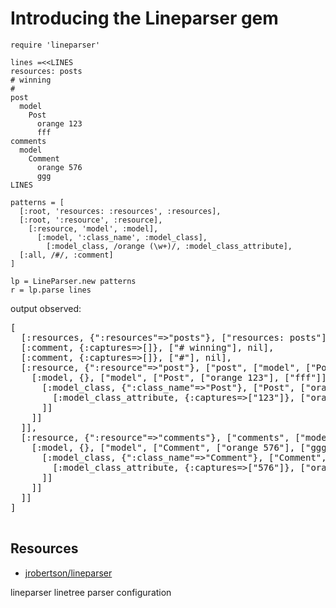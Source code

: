 # Introducing the Lineparser gem

    require 'lineparser'

    lines =<<LINES
    resources: posts
    # winning
    #
    post
      model
        Post
          orange 123
          fff
    comments
      model
        Comment
          orange 576
          ggg
    LINES

    patterns = [
      [:root, 'resources: :resources', :resources],
      [:root, ':resource', :resource],
        [:resource, 'model', :model],
          [:model, ':class_name', :model_class],
            [:model_class, /orange (\w+)/, :model_class_attribute],
      [:all, /#/, :comment]
    ]

    lp = LineParser.new patterns
    r = lp.parse lines

output observed:

<pre>
[
  [:resources, {":resources"=>"posts"}, ["resources: posts"], nil], 
  [:comment, {:captures=>[]}, ["# winning"], nil], 
  [:comment, {:captures=>[]}, ["#"], nil], 
  [:resource, {":resource"=>"post"}, ["post", ["model", ["Post", ["orange 123"], ["fff"]]]], [
    [:model, {}, ["model", ["Post", ["orange 123"], ["fff"]]], [
      [:model_class, {":class_name"=>"Post"}, ["Post", ["orange 123"], ["fff"]], [
        [:model_class_attribute, {:captures=>["123"]}, ["orange 123"], nil]
      ]]
    ]]
  ]],
  [:resource, {":resource"=>"comments"}, ["comments", ["model", ["Comment", ["orange 576"], ["ggg"]]]], [
    [:model, {}, ["model", ["Comment", ["orange 576"], ["ggg"]]], [
      [:model_class, {":class_name"=>"Comment"}, ["Comment", ["orange 576"], ["ggg"]], [
        [:model_class_attribute, {:captures=>["576"]}, ["orange 576"], nil]
      ]]
    ]]
  ]]
] 

</pre>


## Resources

* [jrobertson/lineparser](https://github.com/jrobertson/lineparser)

lineparser linetree parser configuration
